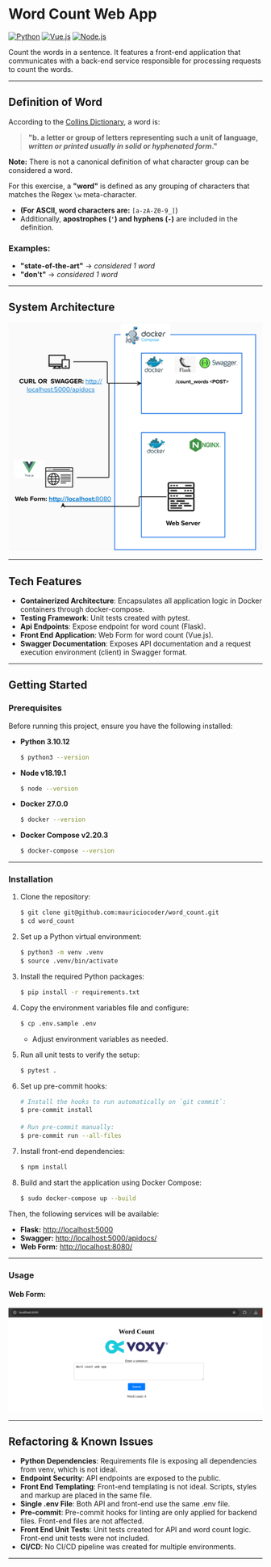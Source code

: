 # Word Count Web App

[![Python](https://img.shields.io/badge/python-3.10%2B-blue)](https://www.python.org/downloads/)
[![Vue.js](https://img.shields.io/badge/vue.js-3-brightgreen)](https://vuejs.org/)
[![Node.js](https://img.shields.io/badge/node.js-18-green)](https://nodejs.org/en/download/)


Count the words in a sentence. It features a front-end application that communicates with
a back-end service responsible for processing requests to count the words.

---

## Definition of Word

According to the [Collins Dictionary](https://www.collinsdictionary.com/dictionary/english/word), a word is:

> **"b. a letter or group of letters representing such a unit of language, _written or printed usually in solid or hyphenated form_."**

**Note:** There is not a canonical definition of what character group can be considered a word.

For this exercise, a **"word"** is defined as any grouping of characters that matches the Regex `\w` meta-character.
- **(For ASCII, word characters are:** `[a-zA-Z0-9_]`)
- Additionally, **apostrophes (`'`) and hyphens (`-`)** are included in the definition.

### Examples:
- **"state-of-the-art"** → _considered 1 word_
- **"don't"** → _considered 1 word_

---

## System Architecture

![System Architecture](./images/system-architecture.png)

---

## Tech Features

- **Containerized Architecture**: Encapsulates all application logic in Docker containers through docker-compose.
- **Testing Framework**: Unit tests created with pytest.
- **Api Endpoints**: Expose endpoint for word count (Flask).
- **Front End Application**: Web Form for word count (Vue.js).
- **Swagger Documentation**: Exposes API documentation and a request execution environment (client) in Swagger format.

---

## Getting Started

### Prerequisites

Before running this project, ensure you have the following installed:

- **Python 3.10.12**
  ```bash
  $ python3 --version
  ```
- **Node v18.19.1**
  ```bash
  $ node --version
  ```
- **Docker 27.0.0**
  ```bash
  $ docker --version
  ```
- **Docker Compose v2.20.3**
  ```bash
  $ docker-compose --version
  ```

---

### Installation

1. Clone the repository:
   ```bash
   $ git clone git@github.com:mauriciocoder/word_count.git
   $ cd word_count
   ```

2. Set up a Python virtual environment:
   ```bash
   $ python3 -m venv .venv
   $ source .venv/bin/activate
   ```

3. Install the required Python packages:
   ```bash
   $ pip install -r requirements.txt
   ```

4. Copy the environment variables file and configure:
   ```bash
   $ cp .env.sample .env
   ```
   - Adjust environment variables as needed.

5. Run all unit tests to verify the setup:
   ```bash
   $ pytest .
   ```

6. Set up pre-commit hooks:
   ```bash
   # Install the hooks to run automatically on `git commit`:
   $ pre-commit install

   # Run pre-commit manually:
   $ pre-commit run --all-files
   ```

8. Install front-end dependencies:
   ```bash
   $ npm install
   ```

7. Build and start the application using Docker Compose:
   ```bash
   $ sudo docker-compose up --build
   ```

Then, the following services will be available:
- **Flask:** [http://localhost:5000](http://localhost:5000)
- **Swagger:** [http://localhost:5000/apidocs/](http://localhost:5000/apidocs/)
- **Web Form:** [http://localhost:8080/](http://localhost:5555/dashboard)

---

### Usage

#### Web Form:

![Web Form](./images/web_form.png)

---

## Refactoring & Known Issues

- **Python Dependencies**: Requirements file is exposing all dependencies from venv, which is not ideal.
- **Endpoint Security**: API endpoints are exposed to the public.
- **Front End Templating**: Front-end templating is not ideal. Scripts, styles and markup are placed in the same file.
- **Single .env File**: Both API and front-end use the same .env file.
- **Pre-commit**: Pre-commit hooks for linting are only applied for backend files. Front-end files are not affected.
- **Front End Unit Tests**: Unit tests created for API and word count logic. Front-end unit tests were not included.
- **CI/CD**: No CI/CD pipeline was created for multiple environments.

---
